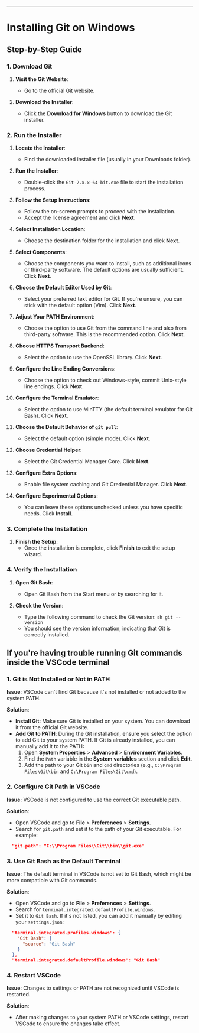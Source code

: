 
---

# Installing Git on Windows

## Step-by-Step Guide

### 1. Download Git

1. **Visit the Git Website**:
    
    - Go to the official Git website.
2. **Download the Installer**:
    
    - Click the **Download for Windows** button to download the Git installer.

### 2. Run the Installer

1. **Locate the Installer**:
    
    - Find the downloaded installer file (usually in your Downloads folder).
2. **Run the Installer**:
    
    - Double-click the `Git-2.x.x-64-bit.exe` file to start the installation process.
3. **Follow the Setup Instructions**:
    
    - Follow the on-screen prompts to proceed with the installation.
    - Accept the license agreement and click **Next**.
4. **Select Installation Location**:
    
    - Choose the destination folder for the installation and click **Next**.
5. **Select Components**:
    
    - Choose the components you want to install, such as additional icons or third-party software. The default options are usually sufficient. Click **Next**.
6. **Choose the Default Editor Used by Git**:
    
    - Select your preferred text editor for Git. If you're unsure, you can stick with the default option (Vim). Click **Next**.
7. **Adjust Your PATH Environment**:
    
    - Choose the option to use Git from the command line and also from third-party software. This is the recommended option. Click **Next**.
8. **Choose HTTPS Transport Backend**:
    
    - Select the option to use the OpenSSL library. Click **Next**.
9. **Configure the Line Ending Conversions**:
    
    - Choose the option to check out Windows-style, commit Unix-style line endings. Click **Next**.
10. **Configure the Terminal Emulator**:
    
    - Select the option to use MinTTY (the default terminal emulator for Git Bash). Click **Next**.
11. **Choose the Default Behavior of `git pull`**:
    
    - Select the default option (simple mode). Click **Next**.
12. **Choose Credential Helper**:
    
    - Select the Git Credential Manager Core. Click **Next**.
13. **Configure Extra Options**:
    
    - Enable file system caching and Git Credential Manager. Click **Next**.
14. **Configure Experimental Options**:
    
    - You can leave these options unchecked unless you have specific needs. Click **Install**.

### 3. Complete the Installation

1. **Finish the Setup**:
    - Once the installation is complete, click **Finish** to exit the setup wizard.

### 4. Verify the Installation

1. **Open Git Bash**:
    
    - Open Git Bash from the Start menu or by searching for it.
2. **Check the Version**:
    
    - Type the following command to check the Git version: `sh git --version`
    - You should see the version information, indicating that Git is correctly installed.


## If you're having trouble running Git commands inside the VSCode terminal

### 1. Git is Not Installed or Not in PATH

**Issue**: VSCode can't find Git because it's not installed or not added to the system PATH.

**Solution**:

- **Install Git**: Make sure Git is installed on your system. You can download it from the official Git website.
- **Add Git to PATH**: During the Git installation, ensure you select the option to add Git to your system PATH. If Git is already installed, you can manually add it to the PATH:
    1. Open **System Properties** > **Advanced** > **Environment Variables**.
    2. Find the `Path` variable in the **System variables** section and click **Edit**.
    3. Add the path to your Git `bin` and `cmd` directories (e.g., `C:\Program Files\Git\bin` and `C:\Program Files\Git\cmd`).

### 2. Configure Git Path in VSCode

**Issue**: VSCode is not configured to use the correct Git executable path.

**Solution**:

- Open VSCode and go to **File** > **Preferences** > **Settings**.
- Search for `git.path` and set it to the path of your Git executable. For example:

```json
  "git.path": "C:\\Program Files\\Git\\bin\\git.exe"
```

### 3. Use Git Bash as the Default Terminal

**Issue**: The default terminal in VSCode is not set to Git Bash, which might be more compatible with Git commands.

**Solution**:

- Open VSCode and go to **File** > **Preferences** > **Settings**.
- Search for `terminal.integrated.defaultProfile.windows`.
- Set it to `Git Bash`. If it's not listed, you can add it manually by editing your `settings.json`:

```json
  "terminal.integrated.profiles.windows": {
    "Git Bash": {
      "source": "Git Bash"
    }
  },
  "terminal.integrated.defaultProfile.windows": "Git Bash"
```

### 4. Restart VSCode

**Issue**: Changes to settings or PATH are not recognized until VSCode is restarted.

**Solution**:

- After making changes to your system PATH or VSCode settings, restart VSCode to ensure the changes take effect.